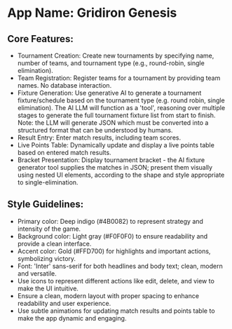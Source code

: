 # **App Name**: Gridiron Genesis

## Core Features:

- Tournament Creation: Create new tournaments by specifying name, number of teams, and tournament type (e.g., round-robin, single elimination).
- Team Registration: Register teams for a tournament by providing team names. No database interaction.
- Fixture Generation: Use generative AI to generate a tournament fixture/schedule based on the tournament type (e.g. round robin, single elimination).  The AI LLM will function as a 'tool', reasoning over multiple stages to generate the full tournament fixture list from start to finish. Note: the LLM will generate JSON which must be converted into a structured format that can be understood by humans.
- Result Entry: Enter match results, including team scores.
- Live Points Table: Dynamically update and display a live points table based on entered match results.
- Bracket Presentation: Display tournament bracket - the AI fixture generator tool supplies the matches in JSON; present them visually using nested UI elements, according to the shape and style appropriate to single-elimination.

## Style Guidelines:

- Primary color: Deep indigo (#4B0082) to represent strategy and intensity of the game.
- Background color: Light gray (#F0F0F0) to ensure readability and provide a clean interface.
- Accent color: Gold (#FFD700) for highlights and important actions, symbolizing victory.
- Font: 'Inter' sans-serif for both headlines and body text; clean, modern and versatile.
- Use icons to represent different actions like edit, delete, and view to make the UI intuitive.
- Ensure a clean, modern layout with proper spacing to enhance readability and user experience.
- Use subtle animations for updating match results and points table to make the app dynamic and engaging.